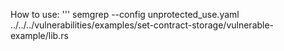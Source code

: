 How to use:
'''
semgrep --config unprotected_use.yaml ../../../vulnerabilities/examples/set-contract-storage/vulnerable-example/lib.rs 
